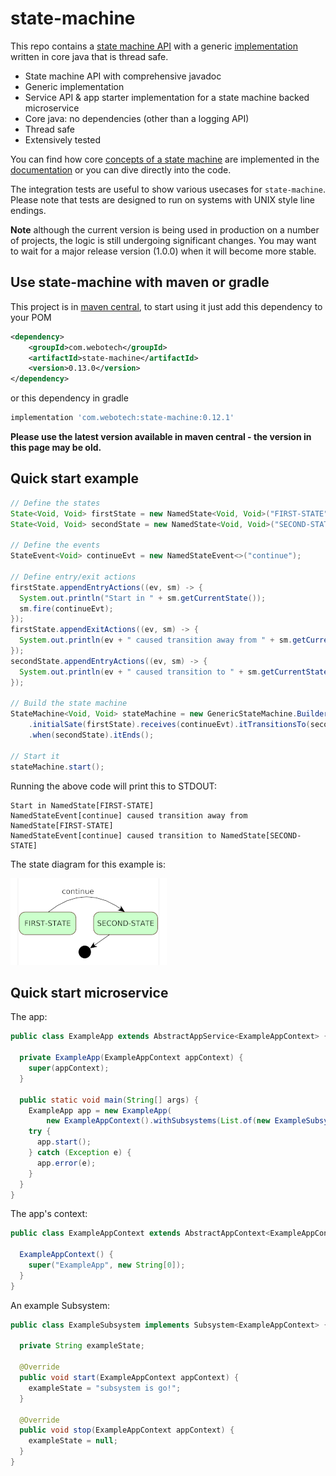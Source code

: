 # state-machine

This repo contains a [state machine API](src/main/java/com/webotech/statemachine/api) with a generic
[implementation](src/main/java/com/webotech/statemachine/GenericStateMachine.java) written in core
java that is thread safe.

- State machine API with comprehensive javadoc
- Generic implementation
- Service API & app starter implementation for a state machine backed microservice
- Core java: no dependencies (other than a logging API)
- Thread safe
- Extensively tested

You can find how core [concepts of a state machine](docs/01-intro.md) are implemented in the
[documentation](docs/02-implementation.md) or you can dive directly into the code.

The integration tests are useful to show various usecases for `state-machine`. Please note that
tests are designed to run on systems with UNIX style line endings.

**Note** although the current version is being used in production on a number of projects, the logic
is still undergoing significant changes. You may want to wait for a major release version (1.0.0)
when it will become more stable.

## Use state-machine with maven or gradle

This project is
in [maven central](https://central.sonatype.com/artifact/com.webotech/state-machine), to start using
it just add this dependency to your POM

```xml
<dependency>
    <groupId>com.webotech</groupId>
    <artifactId>state-machine</artifactId>
    <version>0.13.0</version>
</dependency>
```

or this dependency in gradle

```groovy
implementation 'com.webotech:state-machine:0.12.1'
```

**Please use the latest version available in maven central - the version in this page may be old.**

## Quick start example

```java
// Define the states
State<Void, Void> firstState = new NamedState<Void, Void>("FIRST-STATE");
State<Void, Void> secondState = new NamedState<Void, Void>("SECOND-STATE");

// Define the events
StateEvent<Void> continueEvt = new NamedStateEvent<>("continue");

// Define entry/exit actions
firstState.appendEntryActions((ev, sm) -> {
  System.out.println("Start in " + sm.getCurrentState());
  sm.fire(continueEvt);
});
firstState.appendExitActions((ev, sm) -> {
  System.out.println(ev + " caused transition away from " + sm.getCurrentState());
});
secondState.appendEntryActions((ev, sm) -> {
  System.out.println(ev + " caused transition to " + sm.getCurrentState());
});

// Build the state machine
StateMachine<Void, Void> stateMachine = new GenericStateMachine.Builder<Void, Void>().build()
    .initialSate(firstState).receives(continueEvt).itTransitionsTo(secondState)
    .when(secondState).itEnds();

// Start it
stateMachine.start();
```

Running the above code will print this to STDOUT:

```
Start in NamedState[FIRST-STATE]
NamedStateEvent[continue] caused transition away from NamedState[FIRST-STATE]
NamedStateEvent[continue] caused transition to NamedState[SECOND-STATE]
```

The state diagram for this example is:

![](docs/media/Quick_start_diagram.png)

## Quick start microservice

The app:

```java
public class ExampleApp extends AbstractAppService<ExampleAppContext> {

  private ExampleApp(ExampleAppContext appContext) {
    super(appContext);
  }

  public static void main(String[] args) {
    ExampleApp app = new ExampleApp(
        new ExampleAppContext().withSubsystems(List.of(new ExampleSubsystem())));
    try {
      app.start();
    } catch (Exception e) {
      app.error(e);
    }
  }
}
```

The app's context:

```java
public class ExampleAppContext extends AbstractAppContext<ExampleAppContext> {

  ExampleAppContext() {
    super("ExampleApp", new String[0]);
  }
}
```

An example Subsystem:

```java
public class ExampleSubsystem implements Subsystem<ExampleAppContext> {

  private String exampleState;

  @Override
  public void start(ExampleAppContext appContext) {
    exampleState = "subsystem is go!";
  }

  @Override
  public void stop(ExampleAppContext appContext) {
    exampleState = null;
  }
}
```